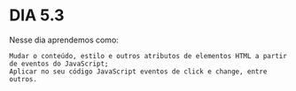 # DIA 5.3
Nesse dia aprendemos como:

    Mudar o conteúdo, estilo e outros atributos de elementos HTML a partir de eventos do JavaScript;
    Aplicar no seu código JavaScript eventos de click e change, entre outros.

